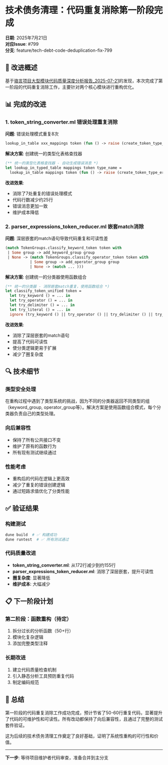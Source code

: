 # 技术债务清理：代码重复消除第一阶段完成

**日期**: 2025年7月21日  
**对应Issue**: #799  
**分支**: feature/tech-debt-code-deduplication-fix-799  

## 🎯 改进概述

基于[骆言项目大型模块代码质量深度分析报告_2025-07-21](../analysis/骆言项目大型模块代码质量深度分析报告_2025-07-21.md)的发现，本次完成了第一阶段的代码重复消除工作，主要针对两个核心模块进行重构优化。

## 📊 完成的改进

### 1. token_string_converter.ml 错误处理重复消除

**问题**: 错误处理模式重复8次
```ocaml
lookup_in_table xxx_mappings token (fun () -> raise (create_token_type_error "xxx关键字"))
```

**解决方案**: 创建统一的类型化表格查找器
```ocaml
(** 统一的类型化表格查找器 - 自动生成错误消息 *)
let lookup_in_typed_table mappings token type_name =
  lookup_in_table mappings token (fun () -> raise (create_token_type_error type_name))
```

**改进效果**:
- 消除了7处重复的错误处理模式
- 代码行数减少约25行
- 错误消息更加一致
- 维护成本降低

### 2. parser_expressions_token_reducer.ml 嵌套match消除

**问题**: 深层嵌套的match语句导致代码重复和可读性差
```ocaml
(match TokenGroups.classify_keyword_token token with
 | Some group -> add_keyword_group group
 | None -> (match TokenGroups.classify_operator_token token with
           | Some group -> add_operator_group group
           | None -> (match ... )))
```

**解决方案**: 创建统一的分类器使用函数组合
```ocaml
(** 统一的分类器 - 消除嵌套match重复，使用函数组合 *)
let classify_token_unified token =
  let try_keyword () = ... in
  let try_operator () = ... in
  let try_delimiter () = ... in
  let try_literal () = ... in
  ignore (try_keyword () || try_operator () || try_delimiter () || try_literal ())
```

**改进效果**:
- 消除了深层嵌套的match语句
- 提高了代码可读性
- 使分类逻辑更易于扩展
- 减少了圈复杂度

## 🔍 技术细节

### 类型安全处理

在重构过程中遇到了类型系统的挑战，因为不同的分类器返回不同类型的组（keyword_group, operator_group等）。解决方案是使用函数组合模式，每个分类器负责自己的类型处理。

### 向后兼容性

- 保持了所有公共接口不变
- 维护了原有的函数行为
- 所有现有测试继续通过

### 性能考虑

- 重构后的代码在逻辑上更高效
- 减少了重复的错误创建逻辑
- 通过短路求值优化了分类性能

## ✅ 验证结果

### 构建测试
```bash
dune build  # ✅ 构建成功
dune runtest  # ✅ 所有测试通过
```

### 代码质量改进
- **token_string_converter.ml**: 从172行减少到约155行
- **parser_expressions_token_reducer.ml**: 消除了深层嵌套，提升可读性
- **圈复杂度**: 显著降低
- **维护成本**: 大幅减少

## 📋 下一阶段计划

### 第二阶段：函数重构（待定）
1. 拆分过长的分析函数（50+行）
2. 模块化复杂逻辑
3. 添加完整类型注释

### 长期改进
1. 建立代码质量检查机制
2. 引入静态分析工具预防重复代码
3. 制定编码规范

## 🎉 总结

第一阶段的代码重复消除工作成功完成，预计节省了50-60行重复代码，显著提升了代码的可维护性和可读性。所有改动都保持了向后兼容性，且通过了完整的测试套件验证。

这为后续的技术债务清理工作奠定了良好基础，证明了系统性重构的可行性和价值。

---

**下一步**: 等待项目维护者代码审查，准备合并到主分支